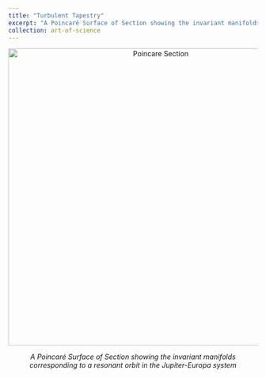 ```yaml
---
title: "Turbulent Tapestry"
excerpt: "A Poincaré Surface of Section showing the invariant manifolds corresponding to a resonant orbit in the Jupiter-Europa system"
collection: art-of-science
---
```


<div style="text-align: center">
    <img src="/images/art-of-science/poincare-section.svg" alt="Poincare Section" style="width: 600px; max-width: 100%;"/>
    <p><em>A Poincaré Surface of Section showing the invariant manifolds corresponding to a resonant orbit in the Jupiter-Europa system</em></p>
</div>